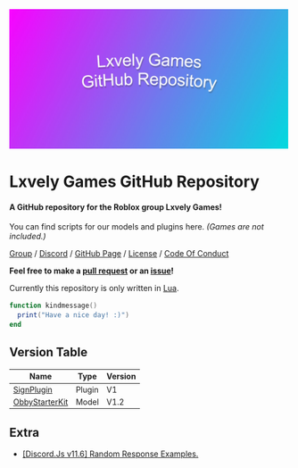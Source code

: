 <img src="Extras/repository-open-graph-template.jpg" width="500">

# Lxvely Games GitHub Repository 
#### A GitHub repository for the Roblox group Lxvely Games!
You can find scripts for our models and plugins here. *(Games are not included.)*

[Group](https://www.roblox.com/groups/8768440/Lxvely-Games#!/about) / [Discord](https://discord.gg/gXnQsR7su3) / [GitHub Page](https://jacobhumston.github.io/LxvelyGames/) / [License](https://github.com/jacobhumston/LxvelyGames/blob/Main/LICENSE) / [Code Of Conduct](https://github.com/jacobhumston/LxvelyGames/blob/Main/CODE_OF_CONDUCT.md)

**Feel free to make a [pull request](https://github.com/jacobhumston/LxvelyGames/pulls) or an [issue](https://github.com/jacobhumston/LxvelyGames/issues)!**

Currently this repository is only written in [Lua](https://www.lua.org/).
```lua
function kindmessage()
  print("Have a nice day! :)")
end
```

## Version Table
Name | Type | Version
------------ | ------------ | ------------
[SignPlugin](https://www.roblox.com/library/6304018498) | Plugin | V1
[ObbyStarterKit](https://www.roblox.com/library/6516383538/) | Model | V1.2

## Extra

- [[Discord.Js v11.6] Random Response Examples.](https://gist.github.com/jacobhumston/08c5f7adf32368bb01d164faeed5acc5)


